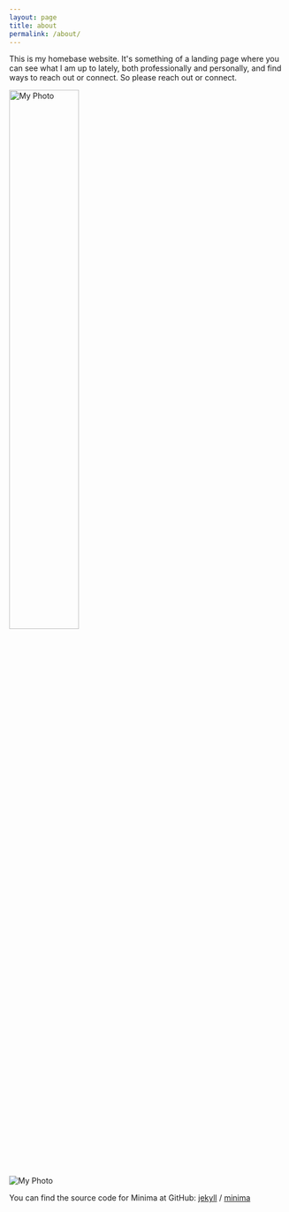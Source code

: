 ```yaml
---
layout: page
title: about
permalink: /about/
---
```


This is my homebase website. It's something of a landing page where you can see what I am up to lately, both professionally and personally, and find ways to reach out or connect. So please reach out or connect. 

<img src="assets/images/mountain.jpg" alt="My Photo" style="width:50%;">

![My Photo](assets/images/mountain.jpg)

You can find the source code for Minima at GitHub:
[jekyll][jekyll-organization] /
[minima](https://github.com/jekyll/minima)


[jekyll-organization]: https://github.com/jekyll
